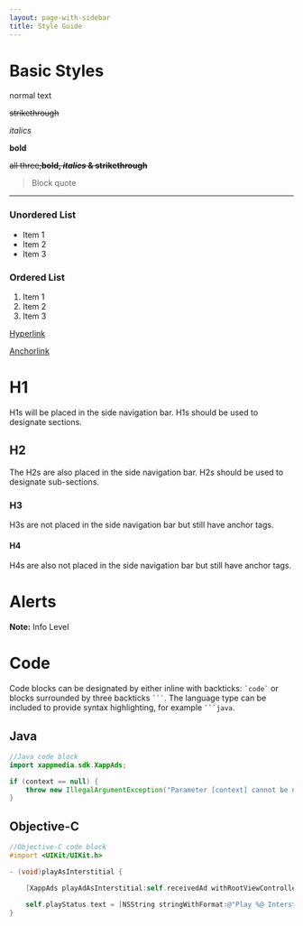 ```yaml
---
layout: page-with-sidebar
title: Style Guide
---
```


# Basic Styles

normal text

~~strikethrough~~

*italics*

__bold__

~~all three;__bold, *italics* & strikethrough__~~

>  Block quote

---

### Unordered List
- Item 1
- Item 2
- Item 3

### Ordered List
1. Item 1
1. Item 2
1. Item 3

[Hyperlink](http://www.xappmedia.com)

[Anchorlink](#code)

# H1

H1s will be placed in the side navigation bar.  H1s should be used to designate sections.

## H2

The H2s are also placed in the side navigation bar.  H2s should be used to designate sub-sections.

### H3

H3s are not placed in the side navigation bar but still have anchor tags.

#### H4

H4s are also not placed in the side navigation bar but still have anchor tags.


# Alerts

<div class="alert alert-info" role="alert">
  <b>Note:</b> Info Level
</div>

# Code

Code blocks can be designated by either inline with backticks: `` `code` `` or blocks surrounded by three backticks ```` ``` ````.  The language type can be included to provide syntax highlighting, for example ```` ```java ````.

## Java
```java
//Java code block
import xappmedia.sdk.XappAds;

if (context == null) {
    throw new IllegalArgumentException("Parameter [context] cannot be null. Please provide a valid context.");
}

```

## Objective-C
```objective-c
//Objective-C code block
#import <UIKit/UIKit.h>

- (void)playAsInterstitial {

    [XappAds playAdAsInterstitial:self.receivedAd withRootViewController:[self.tabBarController.viewControllers objectAtIndex:0]];

    self.playStatus.text = [NSString stringWithFormat:@"Play %@ Interstitial", self.receivedAd.adName];
}

```
